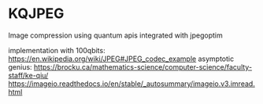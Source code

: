 # KQJPEG
Image compression using quantum apis integrated with jpegoptim

implementation with 100qbits:
https://en.wikipedia.org/wiki/JPEG#JPEG_codec_example
asymptotic genius: 
https://brocku.ca/mathematics-science/computer-science/faculty-staff/ke-qiu/
https://imageio.readthedocs.io/en/stable/_autosummary/imageio.v3.imread.html